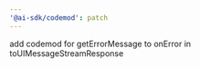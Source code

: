 ```yaml
---
'@ai-sdk/codemod': patch
---
```


add codemod for getErrorMessage to onError in toUIMessageStreamResponse
